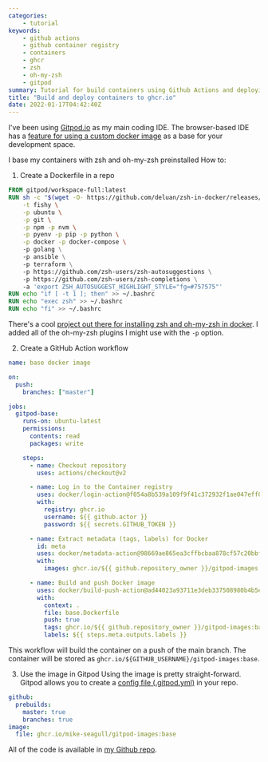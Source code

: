 ```yaml
---
categories:
    - tutorial
keywords:
    - github actions
    - github container registry
    - containers
    - ghcr
    - zsh
    - oh-my-zsh
    - gitpod
summary: Tutorial for build containers using Github Actions and deploying them GitHub Container Registry.
title: "Build and deploy containers to ghcr.io"
date: 2022-01-17T04:42:40Z
---
```

I've been using [Gitpod.io](https://gitpod.io) as my main coding IDE. The browser-based IDE has a [feature for using a custom docker image](https://www.gitpod.io/docs/config-docker) as a base for your development space.

I base my containers with zsh and oh-my-zsh preinstalled
How to:
1. Create a Dockerfile in a repo
```dockerfile
FROM gitpod/workspace-full:latest
RUN sh -c "$(wget -O- https://github.com/deluan/zsh-in-docker/releases/download/v1.1.2/zsh-in-docker.sh)" -- \
    -t fishy \
    -p ubuntu \
    -p git \
    -p npm -p nvm \
    -p pyenv -p pip -p python \
    -p docker -p docker-compose \ 
    -p golang \
    -p ansible \
    -p terraform \
    -p https://github.com/zsh-users/zsh-autosuggestions \
    -p https://github.com/zsh-users/zsh-completions \
    -a 'export ZSH_AUTOSUGGEST_HIGHLIGHT_STYLE="fg=#757575"'
RUN echo "if [ -t 1 ]; then" >> ~/.bashrc
RUN echo "exec zsh" >> ~/.bashrc
RUN echo "fi" >> ~/.bashrc
```
There's a cool [project out there for installing zsh and oh-my-zsh in docker](https://github.com/deluan/zsh-in-docker). I added all of the oh-my-zsh plugins I might use with the `-p` option.

2. Create a GitHub Action workflow
```yaml
name: base docker image

on:
  push:
    branches: ["master"]

jobs:
  gitpod-base:
    runs-on: ubuntu-latest
    permissions:
      contents: read
      packages: write

    steps:
      - name: Checkout repository
        uses: actions/checkout@v2

      - name: Log in to the Container registry
        uses: docker/login-action@f054a8b539a109f9f41c372932f1ae047eff08c9
        with:
          registry: ghcr.io
          username: ${{ github.actor }}
          password: ${{ secrets.GITHUB_TOKEN }}

      - name: Extract metadata (tags, labels) for Docker
        id: meta
        uses: docker/metadata-action@98669ae865ea3cffbcbaa878cf57c20bbf1c6c38
        with:
          images: ghcr.io/${{ github.repository_owner }}/gitpod-images

      - name: Build and push Docker image
        uses: docker/build-push-action@ad44023a93711e3deb337508980b4b5e9bcdc5dc
        with:
          context: .
          file: base.Dockerfile
          push: true
          tags: ghcr.io/${{ github.repository_owner }}/gitpod-images:base
          labels: ${{ steps.meta.outputs.labels }}
```
This workflow will build the container on a push of the main branch. The container will be stored as `ghcr.io/${GITHUB_USERNAME}/gitpod-images:base`.

3. Use the image in Gitpod
Using the image is pretty straight-forward. Gitpod allows you to create a [config file (.gitpod.yml)](https://www.gitpod.io/docs/config-gitpod-file) in your repo.
```yaml
github:
  prebuilds:
    master: true
    branches: true
image:
  file: ghcr.io/mike-seagull/gitpod-images:base
```

All of the code is available in [my Github repo](https://github.com/mike-seagull/mike-seagull.github.io).
